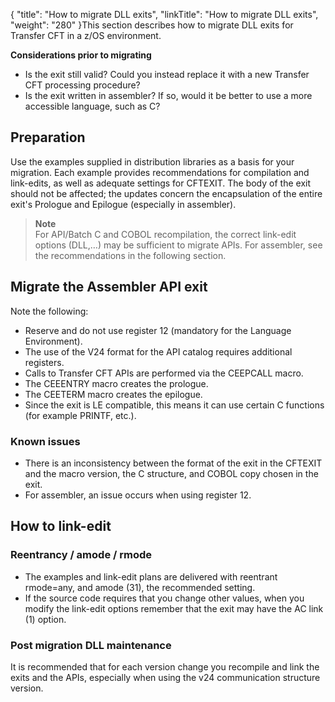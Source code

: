 {
    "title": "How to migrate DLL exits",
    "linkTitle": "How to migrate DLL exits",
    "weight": "280"
}This section describes how to migrate DLL exits for Transfer CFT in a z/OS environment.

**Considerations prior to migrating**

-   Is the exit still valid? Could you instead replace it with a new Transfer CFT processing procedure?
-   Is the exit written in assembler? If so,  would it be better to use a more accessible language, such as C?

## Preparation

Use the examples supplied in distribution libraries as a basis for your migration. Each example provides recommendations for compilation and link-edits, as well as adequate settings for CFTEXIT. The body of the exit should not be affected; the updates concern the encapsulation of the entire exit's Prologue and Epilogue   (especially in assembler).

> **Note**  
> For API/Batch C and COBOL recompilation, the correct link-edit options (DLL,…) may be sufficient to migrate APIs. For assembler, see the recommendations in the following section.

## Migrate the Assembler API exit

Note the following:

-   Reserve and do not use register 12 (mandatory for the Language Environment).
-   The use of the V24 format for the API catalog requires additional registers.
-   Calls to Transfer CFT APIs are performed via the CEEPCALL macro.
-   The CEEENTRY macro creates the prologue.
-   The CEETERM macro creates the epilogue.
-   Since the exit is LE compatible, this means it can use certain C functions (for example PRINTF, etc.).

### Known issues

-   There is an inconsistency between the format of the exit in the CFTEXIT and the macro version, the C structure, and COBOL copy chosen in the exit.
-   For assembler, an issue occurs when using register 12.

## How to link-edit

### Reentrancy / amode / rmode

-   The examples and link-edit plans are delivered with reentrant rmode=any, and amode (31), the recommended setting.
-   If the source code requires that you change other values, when you modify the link-edit options remember that the exit may have the AC link (1) option.

### Post migration DLL maintenance

It is recommended that for each version change you recompile and link the exits and the APIs, especially when using the v24 communication structure version.
